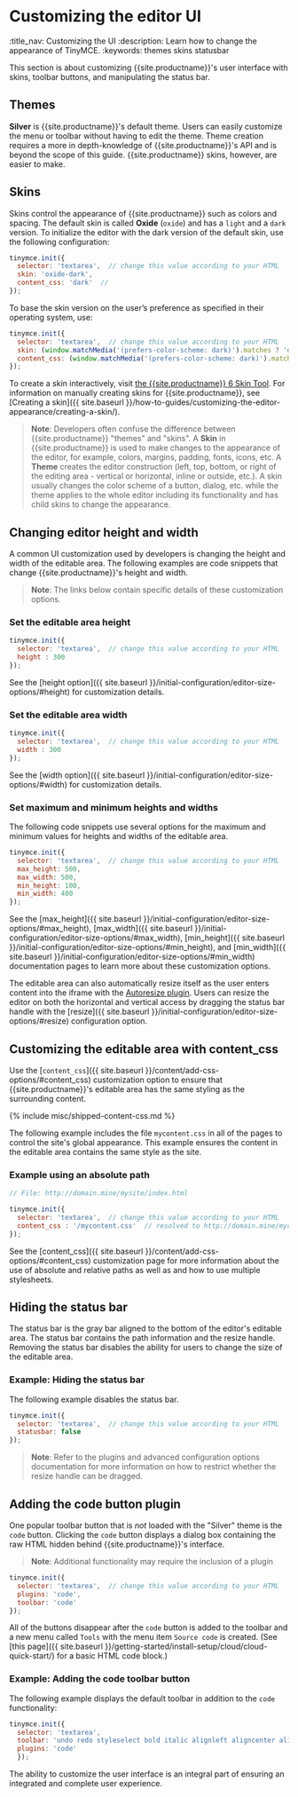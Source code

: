 # Customizing the editor UI
:title_nav: Customizing the UI
:description: Learn how to change the appearance of TinyMCE.
:keywords: themes skins statusbar

This section is about customizing {{site.productname}}'s user interface with skins, toolbar buttons, and manipulating the status bar.

## Themes

**Silver** is {{site.productname}}'s default theme. Users can easily customize the menu or toolbar without having to edit the theme. Theme creation requires a more in depth-knowledge of {{site.productname}}'s API and is beyond the scope of this guide. {{site.productname}} skins, however, are easier to make.

## Skins

Skins control the appearance of {{site.productname}} such as colors and spacing. The default skin is called **Oxide** (`oxide`) and has a `light` and a `dark` version. To initialize the editor with the dark version of the default skin, use the following configuration:

```js
tinymce.init({
  selector: 'textarea',  // change this value according to your HTML
  skin: 'oxide-dark',
  content_css: 'dark'  //
});
```

To base the skin version on the user’s preference as specified in their operating system, use:

```js
tinymce.init({
  selector: 'textarea',  // change this value according to your HTML
  skin: (window.matchMedia('(prefers-color-scheme: dark)').matches ? 'oxide-dark' : 'oxide'),
  content_css: (window.matchMedia('(prefers-color-scheme: dark)').matches ? 'dark' : 'default')
});
```

To create a skin interactively, visit [the {{site.productname}} 6 Skin Tool](http://skin.tiny.cloud/t5/). For information on manually creating skins for {{site.productname}}, see [Creating a skin]({{ site.baseurl }}/how-to-guides/customizing-the-editor-appearance/creating-a-skin/).

> **Note**: Developers often confuse the difference between {{site.productname}} "themes" and "skins". A **Skin** in {{site.productname}} is used to make changes to the appearance of the editor, for example, colors, margins, padding, fonts, icons, etc. A **Theme** creates the editor construction (left, top, bottom, or right of the editing area - vertical or horizontal, inline or outside, etc.). A skin usually changes the color scheme of a button, dialog, etc. while the theme applies to the whole editor including its functionality and has child skins to change the appearance.

## Changing editor height and width

A common UI customization used by developers is changing the height and width of the editable area. The following examples are code snippets that change {{site.productname}}'s height and width.

> **Note**: The links below contain specific details of these customization options.

### Set the editable area height

```js
tinymce.init({
  selector: 'textarea',  // change this value according to your HTML
  height : 300
});
```

See the [height option]({{ site.baseurl }}/initial-configuration/editor-size-options/#height) for customization details.

### Set the editable area width

```js
tinymce.init({
  selector: 'textarea',  // change this value according to your HTML
  width : 300
});
```

See the [width option]({{ site.baseurl }}/initial-configuration/editor-size-options/#width) for customization details.

### Set maximum and minimum heights and widths

The following code snippets use several options for the maximum and minimum values for heights and widths of the editable area.

```js
tinymce.init({
  selector: 'textarea',  // change this value according to your HTML
  max_height: 500,
  max_width: 500,
  min_height: 100,
  min_width: 400
});
```

See the [max_height]({{ site.baseurl }}/initial-configuration/editor-size-options/#max_height), [max_width]({{ site.baseurl }}/initial-configuration/editor-size-options/#max_width), [min_height]({{ site.baseurl }}/initial-configuration/editor-size-options/#min_height), and [min_width]({{ site.baseurl }}/initial-configuration/editor-size-options/#min_width) documentation pages to learn more about these customization options.

The editable area can also automatically resize itself as the user enters content into the iframe with the [Autoresize plugin]({{site.baseurl}}/plugins-ref/opensource/autoresize/). Users can resize the editor on both the horizontal and vertical access by dragging the status bar handle with the [resize]({{ site.baseurl }}/initial-configuration/editor-size-options/#resize) configuration option.

## Customizing the editable area with content_css

Use the [`content_css`]({{ site.baseurl }}/content/add-css-options/#content_css) customization option to ensure that {{site.productname}}'s editable area has the same styling as the surrounding content.

{% include misc/shipped-content-css.md %}

The following example includes the file `mycontent.css` in all of the pages to control the site's global appearance. This example ensures the content in the editable area contains the same style as the site.

### Example using an absolute path

```js
// File: http://domain.mine/mysite/index.html

tinymce.init({
  selector: 'textarea',  // change this value according to your HTML
  content_css : '/mycontent.css'  // resolved to http://domain.mine/mycontent.css
});
```

See the [content_css]({{ site.baseurl }}/content/add-css-options/#content_css) customization page for more information about the use of absolute and relative paths as well as and how to use multiple stylesheets.

## Hiding the status bar

The status bar is the gray bar aligned to the bottom of the editor's editable area. The status bar contains the path information and the resize handle. Removing the status bar disables the ability for users to change the size of the editable area.

### Example: Hiding the status bar

The following example disables the status bar.

```js
tinymce.init({
  selector: 'textarea',  // change this value according to your HTML
  statusbar: false
});
```

> **Note**: Refer to the plugins and advanced configuration options documentation for more information on how to restrict whether the resize handle can be dragged.

## Adding the code button plugin

One popular toolbar button that is *not* loaded with the "Silver" theme is the `code` button. Clicking the `code` button displays a dialog box containing the raw HTML hidden behind {{site.productname}}'s interface.

> **Note**: Additional functionality may require the inclusion of a plugin

```js
tinymce.init({
  selector: 'textarea',  // change this value according to your HTML
  plugins: 'code',
  toolbar: 'code'
});
```

All of the buttons disappear after the `code` button is added to the toolbar and a new menu called `Tools` with the menu item `Source code` is created. (See [this page]({{ site.baseurl }}/getting-started/install-setup/cloud/cloud-quick-start/) for a basic HTML code block.)

### Example: Adding the code toolbar button

The following example displays the default toolbar in addition to the `code` functionality:

```js
tinymce.init({
  selector: 'textarea',
  toolbar: 'undo redo styleselect bold italic alignleft aligncenter alignright bullist numlist outdent indent code',
  plugins: 'code'
  });
```

The ability to customize the user interface is an integral part of ensuring an integrated and complete user experience.
